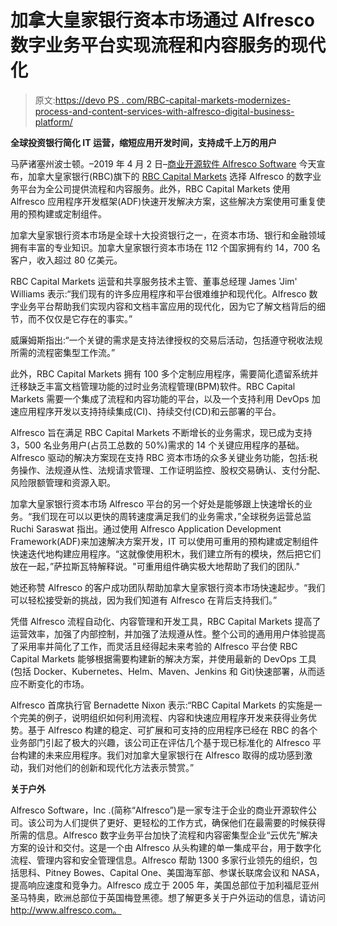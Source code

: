 # 加拿大皇家银行资本市场通过 Alfresco 数字业务平台实现流程和内容服务的现代化

> 原文:[https://devo PS . com/RBC-capital-markets-modernizes-process-and-content-services-with-alfresco-digital-business-platform/](https://devops.com/rbc-capital-markets-modernizes-process-and-content-services-with-alfresco-digital-business-platform/)

**全球投资银行简化 IT 运营，缩短应用开发时间，支持成千上万的用户**

马萨诸塞州波士顿。–2019 年 4 月 2 日–[商业开源软件 Alfresco Software](https://www.alfresco.com/) 今天宣布，加拿大皇家银行(RBC)旗下的 [RBC Capital Markets](https://www.rbccm.com/) 选择 Alfresco 的数字业务平台为全公司提供流程和内容服务。此外，RBC Capital Markets 使用 Alfresco 应用程序开发框架(ADF)快速开发解决方案，这些解决方案使用可重复使用的预构建或定制组件。

加拿大皇家银行资本市场是全球十大投资银行之一，在资本市场、银行和金融领域拥有丰富的专业知识。加拿大皇家银行资本市场在 112 个国家拥有约 14，700 名客户，收入超过 80 亿美元。

RBC Capital Markets 运营和共享服务技术主管、董事总经理 James 'Jim' Williams 表示:“我们现有的许多应用程序和平台很难维护和现代化。Alfresco 数字业务平台帮助我们实现内容和文档丰富应用的现代化，因为它了解文档背后的细节，而不仅仅是它存在的事实。”

威廉姆斯指出:“一个关键的需求是支持法律授权的交易后活动，包括遵守税收法规所需的流程密集型工作流。”

此外，RBC Capital Markets 拥有 100 多个定制应用程序，需要简化遗留系统并迁移缺乏丰富文档管理功能的过时业务流程管理(BPM)软件。RBC Capital Markets 需要一个集成了流程和内容功能的平台，以及一个支持利用 DevOps 加速应用程序开发以支持持续集成(CI)、持续交付(CD)和云部署的平台。

Alfresco 旨在满足 RBC Capital Markets 不断增长的业务需求，现已成为支持 3，500 名业务用户(占员工总数的 50%)需求的 14 个关键应用程序的基础。Alfresco 驱动的解决方案现在支持 RBC 资本市场的众多关键业务功能，包括:税务操作、法规遵从性、法规请求管理、工作证明监控、股权交易确认、支付分配、风险限额管理和资源入职。

加拿大皇家银行资本市场 Alfresco 平台的另一个好处是能够跟上快速增长的业务。“我们现在可以以更快的周转速度满足我们的业务需求，”全球税务运营总监 Ruchi Saraswat 指出。通过使用 Alfresco Application Development Framework(ADF)来加速解决方案开发，IT 可以使用可重用的预构建或定制组件快速迭代地构建应用程序。“这就像使用积木，我们建立所有的模块，然后把它们放在一起，”萨拉斯瓦特解释说。"可重用组件确实极大地帮助了我们的团队."

她还称赞 Alfresco 的客户成功团队帮助加拿大皇家银行资本市场快速起步。“我们可以轻松接受新的挑战，因为我们知道有 Alfresco 在背后支持我们。”

凭借 Alfresco 流程自动化、内容管理和开发工具，RBC Capital Markets 提高了运营效率，加强了内部控制，并加强了法规遵从性。整个公司的通用用户体验提高了采用率并简化了工作，而灵活且经得起未来考验的 Alfresco 平台使 RBC Capital Markets 能够根据需要构建新的解决方案，并使用最新的 DevOps 工具(包括 Docker、Kubernetes、Helm、Maven、Jenkins 和 Git)快速部署，从而适应不断变化的市场。

Alfresco 首席执行官 Bernadette Nixon 表示:“RBC Capital Markets 的实施是一个完美的例子，说明组织如何利用流程、内容和快速应用程序开发来获得业务优势。基于 Alfresco 构建的稳定、可扩展和可支持的应用程序已经在 RBC 的各个业务部门引起了极大的兴趣，该公司正在评估几个基于现已标准化的 Alfresco 平台构建的未来应用程序。我们对加拿大皇家银行在 Alfresco 取得的成功感到激动，我们对他们的创新和现代化方法表示赞赏。”

**关于户外**

Alfresco Software，Inc .(简称“Alfresco”)是一家专注于企业的商业开源软件公司。该公司为人们提供了更好、更轻松的工作方式，确保他们在最需要的时候获得所需的信息。Alfresco 数字业务平台加快了流程和内容密集型企业“云优先”解决方案的设计和交付。这是一个由 Alfresco 从头构建的单一集成平台，用于数字化流程、管理内容和安全管理信息。Alfresco 帮助 1300 多家行业领先的组织，包括思科、Pitney Bowes、Capital One、美国海军部、参谋长联席会议和 NASA，提高响应速度和竞争力。Alfresco 成立于 2005 年，美国总部位于加利福尼亚州圣马特奥，欧洲总部位于英国梅登黑德。想了解更多关于户外运动的信息，请访问 http://www.alfresco.com。